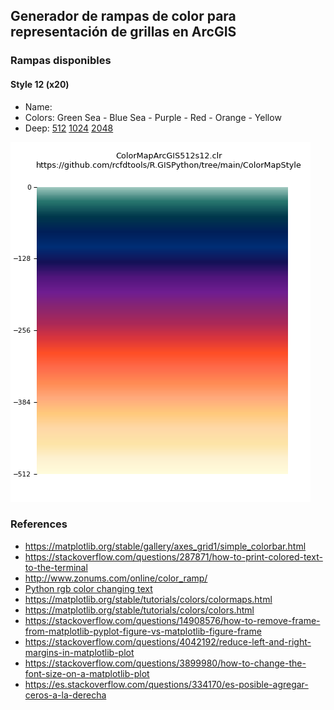 ## Generador de rampas de color para representación de grillas en ArcGIS


### Rampas disponibles


#### Style 12 (x20)

* Name:
* Colors: Green Sea - Blue Sea - Purple - Red - Orange - Yellow
* Deep: 
[512](https://github.com/rcfdtools/R.GISPython/tree/main/ColorMapStyle/Output/ColorMapArcGIS512s12.clr)
[1024](https://github.com/rcfdtools/R.GISPython/tree/main/ColorMapStyle/Output/ColorMapArcGIS1024s12.clr)
[2048](https://github.com/rcfdtools/R.GISPython/tree/main/ColorMapStyle/Output/ColorMapArcGIS2048s12.clr)

![512](https://github.com/rcfdtools/R.GISPython/blob/main/ColorMapStyle/Output/ColorMapArcGIS512s12.png)


### References

* https://matplotlib.org/stable/gallery/axes_grid1/simple_colorbar.html
* https://stackoverflow.com/questions/287871/how-to-print-colored-text-to-the-terminal
* http://www.zonums.com/online/color_ramp/
* [Python rgb color changing text](https://www.codegrepper.com/code-examples/python/python+rgb+color+changing+text)
* https://matplotlib.org/stable/tutorials/colors/colormaps.html
* https://matplotlib.org/stable/tutorials/colors/colors.html
* https://stackoverflow.com/questions/14908576/how-to-remove-frame-from-matplotlib-pyplot-figure-vs-matplotlib-figure-frame
* https://stackoverflow.com/questions/4042192/reduce-left-and-right-margins-in-matplotlib-plot
* https://stackoverflow.com/questions/3899980/how-to-change-the-font-size-on-a-matplotlib-plot
* https://es.stackoverflow.com/questions/334170/es-posible-agregar-ceros-a-la-derecha